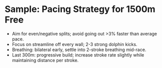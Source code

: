 # Sample: Pacing Strategy for 1500m Free
- Aim for even/negative splits; avoid going out >3% faster than average pace.
- Focus on streamline off every wall; 2-3 strong dolphin kicks.
- Breathing: bilateral early, settle into 2-stroke breathing mid-race.
- Last 300m: progressive build; increase stroke rate slightly while maintaining distance per stroke.
